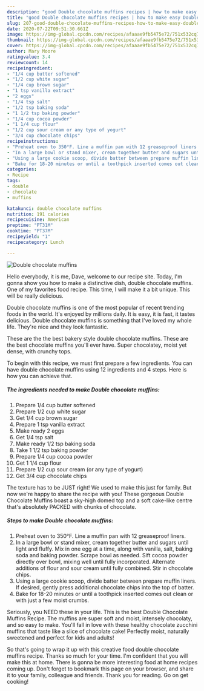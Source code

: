 ```yaml
---
description: "good Double chocolate muffins recipes | how to make easy Double chocolate muffins"
title: "good Double chocolate muffins recipes | how to make easy Double chocolate muffins"
slug: 207-good-double-chocolate-muffins-recipes-how-to-make-easy-double-chocolate-muffins
date: 2020-07-22T09:51:30.661Z
image: https://img-global.cpcdn.com/recipes/afaaae9fb5475e72/751x532cq70/double-chocolate-muffins-recipe-main-photo.jpg
thumbnail: https://img-global.cpcdn.com/recipes/afaaae9fb5475e72/751x532cq70/double-chocolate-muffins-recipe-main-photo.jpg
cover: https://img-global.cpcdn.com/recipes/afaaae9fb5475e72/751x532cq70/double-chocolate-muffins-recipe-main-photo.jpg
author: Mary Moore
ratingvalue: 3.4
reviewcount: 14
recipeingredient:
- "1/4 cup butter softened"
- "1/2 cup white sugar"
- "1/4 cup brown sugar"
- "1 tsp vanilla extract"
- "2 eggs"
- "1/4 tsp salt"
- "1/2 tsp baking soda"
- "1 1/2 tsp baking powder"
- "1/4 cup cocoa powder"
- "1 1/4 cup flour"
- "1/2 cup sour cream or any type of yogurt"
- "3/4 cup chocolate chips"
recipeinstructions:
- "Preheat oven to 350°F. Line a muffin pan with 12 greaseproof liners."
- "In a large bowl or stand mixer, cream together butter and sugars until light and fluffy. Mix in one egg at a time, along with vanilla, salt, baking soda and baking powder. Scrape bowl as needed. Sift cocoa powder directly over bowl, mixing well until fully incorporated. Alternate additions of flour and sour cream until fully combined. Stir in chocolate chips."
- "Using a large cookie scoop, divide batter between prepare muffin liners. If desired, gently press additional chocolate chips into the top of batter."
- "Bake for 18-20 minutes or until a toothpick inserted comes out clean or with just a few moist crumbs."
categories:
- Recipe
tags:
- double
- chocolate
- muffins

katakunci: double chocolate muffins 
nutrition: 191 calories
recipecuisine: American
preptime: "PT31M"
cooktime: "PT37M"
recipeyield: "1"
recipecategory: Lunch

---
```



![Double chocolate muffins](https://img-global.cpcdn.com/recipes/afaaae9fb5475e72/751x532cq70/double-chocolate-muffins-recipe-main-photo.jpg)

Hello everybody, it is me, Dave, welcome to our recipe site. Today, I'm gonna show you how to make a distinctive dish, double chocolate muffins. One of my favorites food recipe. This time, I will make it a bit unique. This will be really delicious.

Double chocolate muffins is one of the most popular of recent trending foods in the world. It's enjoyed by millions daily. It is easy, it is fast, it tastes delicious. Double chocolate muffins is something that I've loved my whole life. They're nice and they look fantastic.

These are the the best bakery style double chocolate muffins. These are the best chocolate muffins you&#39;ll ever have. Super chocolatey, moist yet dense, with crunchy tops.


To begin with this recipe, we must first prepare a few ingredients. You can have double chocolate muffins using 12 ingredients and 4 steps. Here is how you can achieve that.

<!--inarticleads1-->

##### The ingredients needed to make Double chocolate muffins:

1. Prepare 1/4 cup butter softened
1. Prepare 1/2 cup white sugar
1. Get 1/4 cup brown sugar
1. Prepare 1 tsp vanilla extract
1. Make ready 2 eggs
1. Get 1/4 tsp salt
1. Make ready 1/2 tsp baking soda
1. Take 1 1/2 tsp baking powder
1. Prepare 1/4 cup cocoa powder
1. Get 1 1/4 cup flour
1. Prepare 1/2 cup sour cream (or any type of yogurt)
1. Get 3/4 cup chocolate chips


The texture has to be JUST right! We used to make this just for family. But now we&#39;re happy to share the recipe with you! These gorgeous Double Chocolate Muffins boast a sky-high domed top and a soft cake-like centre that&#39;s absolutely PACKED with chunks of chocolate. 

<!--inarticleads2-->

##### Steps to make Double chocolate muffins:

1. Preheat oven to 350°F. Line a muffin pan with 12 greaseproof liners.
1. In a large bowl or stand mixer, cream together butter and sugars until light and fluffy. Mix in one egg at a time, along with vanilla, salt, baking soda and baking powder. Scrape bowl as needed. Sift cocoa powder directly over bowl, mixing well until fully incorporated. Alternate additions of flour and sour cream until fully combined. Stir in chocolate chips.
1. Using a large cookie scoop, divide batter between prepare muffin liners. If desired, gently press additional chocolate chips into the top of batter.
1. Bake for 18-20 minutes or until a toothpick inserted comes out clean or with just a few moist crumbs.


Seriously, you NEED these in your life. This is the best Double Chocolate Muffins Recipe. The muffins are super soft and moist, intensely chocolaty, and so easy to make. You&#39;ll fall in love with these healthy chocolate zucchini muffins that taste like a slice of chocolate cake! Perfectly moist, naturally sweetened and perfect for kids and adults! 

So that's going to wrap it up with this creative food double chocolate muffins recipe. Thanks so much for your time. I'm confident that you will make this at home. There is gonna be more interesting food at home recipes coming up. Don't forget to bookmark this page on your browser, and share it to your family, colleague and friends. Thank you for reading. Go on get cooking!
